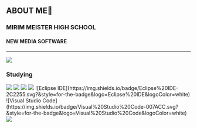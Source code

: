 ## ABOUT ME👋

<!--
**de-quei/de-quei** is a ✨ _special_ ✨ repository because its `README.md` (this file) appears on your GitHub profile.

Here are some ideas to get you started:

- 🔭 I’m currently working on ...
- 🌱 I’m currently learning ...
- 👯 I’m looking to collaborate on ...
- 🤔 I’m looking for help with ...
- 💬 Ask me about ...
- 📫 How to reach me: ...
- 😄 Pronouns: ...
- ⚡ Fun fact: ...
--> 
<h3>MIRIM MEISTER HIGH SCHOOL</h3>
<h4>NEW MEDIA SOFTWARE</h4>
<hr>
<img src="https://capsule-render.vercel.app/api?type=waving&color=000080&height=150&section=header" />
  <h3>Studying</h3>
  <img src="https://img.shields.io/badge/Java-007396?style=flat-square&logo=JAVA&logoColor=ffffff"/>
  <img src="https://img.shields.io/badge/C-A8B9CC?style=flat-square&logo=file:///C:/Users/User/Downloads/c.svg&logoColor=ffffff"/>
  <img src="https://img.shields.io/badge/Html+Css+Js-E34F26?style=flat-square&logo=html5&logoColor=ffffff"/>
  <img src="https://img.shields.io/badge/Mysql-4479A1?style=flat-square&logo=mysql&logoColor=ffffff"/>
  ![Eclipse IDE](https://img.shields.io/badge/Eclipse%20IDE-2C2255.svg?&style=for-the-badge&logo=Eclipse%20IDE&logoColor=white)
  ![Visual Studio Code](https://img.shields.io/badge/Visual%20Studio%20Code-007ACC.svg?&style=for-the-badge&logo=Visual%20Studio%20Code&logoColor=white)

<img src="https://capsule-render.vercel.app/api?type=waving&color=000080&height=150&section=footer" />

